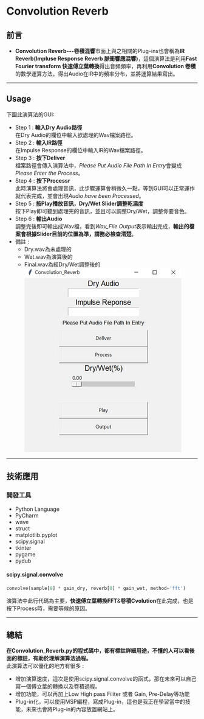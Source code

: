 # Convolution Reverb

## 前言  
* **Convolution Reverb---卷積混響**市面上與之相關的Plug-ins也會稱為**IR Reverb(Impluse Response Reverb 脈衝響應混響)**，這個演算法是利用**Fast Fourier transform 快速傅立葉轉換**得出音頻頻率，再利用**Convolution 卷積**的數學運算方法，得出Audio在IR中的頻率分布，並將運算結果寫出。
---
## Usage  
下圖此演算法的GUI: 
* Step 1 : **輸入Dry Audio路徑**  
在Dry Audio的欄位中輸入欲處理的Wav檔案路徑。  
* Step 2 : **輸入IR路徑**  
在Impulse Response的欄位中輸入IR的Wav檔案路徑。
* Step 3 : **按下Deliver**  
檔案路徑會傳入演算法中，*Please Put Audio File Path In Entry*會變成*Please Enter the Process*。
* Step 4 : **按下Processr**  
此時演算法將會處理音訊，此步驟運算會稍微久一點，等到GUI可以正常運作就代表完成，並會出現*Audio have been Processed*。
* Step 5 : **按Play播放音訊，Dry/Wet Slider調整乾濕度**  
按下Play即可聽到處理完的音訊，並且可以調整Dry/Wet，調整你要音色。
* Step 6 : **輸出Audio**  
調整完後即可輸出成Wav檔，看到*Wav_File Output*表示輸出完成，**輸出的檔案會根據Slider目前的位置為準，請務必檢查清楚**。  
* 備註 :  
    * Dry.wav為未處理的
    * Wet.wav為演算後的
    * Final.wav為經Dry/Wet調整後的
![image](https://github.com/LILRAY0826/Convolution_Reverb/blob/main/Pic/GUI.jpg?raw=true)  

---  
## 技術應用
### 開發工具
* Python Language
*	PyCharm
*	wave
*	struct
*	matplotlib.pyplot
*	scipy.signal
*	tkinter
*	pygame
*	pydub
#### scipy.signal.convolve  
```python
convolve(sample[0] * gain_dry, reverb[0] * gain_wet, method='fft')  
```  
演算法中此行代碼為主要，**快速傅立葉轉換FFT**&**卷積Cvolution**在此完成，也是按下Process時，需要等候的原因。

---
## 總結  
**在Convolution_Reverb.py的程式碼中，都有標註詳細用途，不懂的人可以看後面的標註，有助於理解演算法過程。**  
此演算法可以優化的地方有很多 :
* 增加演算速度，這次是使用scipy.signal.convolve的函式，那在未來可以自己寫一個傅立葉的轉換以及卷積過程。
* 增加功能，可以再加上Low High pass Filiter 或者 Gain, Pre-Delay等功能
* Plug-in化，可以使用MSP編程，寫成Plug-in，這也是我正在學習當中的技能，未來也會將Plug-in的內容放置網站上。
